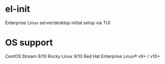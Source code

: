 # el-init
Enterprise Linux server/desktop initial setup via TUI


# OS support

CentOS Stream 9/10
Rocky Linux 9/10
Red Hat Enterprise Linux®  v9+ / v10+
